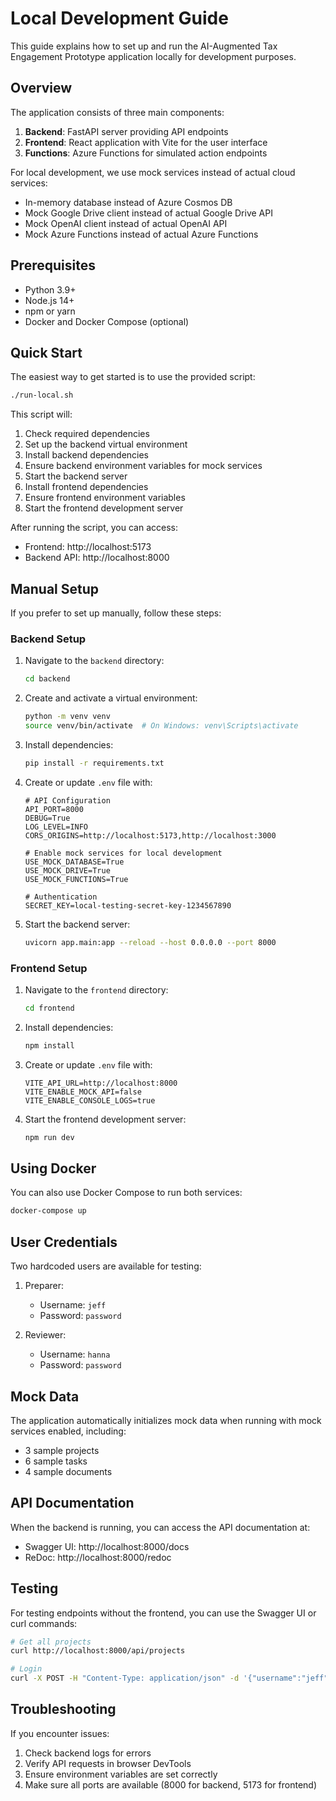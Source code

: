 # Local Development Guide

This guide explains how to set up and run the AI-Augmented Tax Engagement Prototype application locally for development purposes.

## Overview

The application consists of three main components:
1. **Backend**: FastAPI server providing API endpoints
2. **Frontend**: React application with Vite for the user interface
3. **Functions**: Azure Functions for simulated action endpoints

For local development, we use mock services instead of actual cloud services:
- In-memory database instead of Azure Cosmos DB
- Mock Google Drive client instead of actual Google Drive API
- Mock OpenAI client instead of actual OpenAI API
- Mock Azure Functions instead of actual Azure Functions

## Prerequisites

- Python 3.9+
- Node.js 14+
- npm or yarn
- Docker and Docker Compose (optional)

## Quick Start

The easiest way to get started is to use the provided script:

```bash
./run-local.sh
```

This script will:
1. Check required dependencies
2. Set up the backend virtual environment
3. Install backend dependencies
4. Ensure backend environment variables for mock services
5. Start the backend server
6. Install frontend dependencies
7. Ensure frontend environment variables
8. Start the frontend development server

After running the script, you can access:
- Frontend: http://localhost:5173
- Backend API: http://localhost:8000

## Manual Setup

If you prefer to set up manually, follow these steps:

### Backend Setup

1. Navigate to the `backend` directory:
   ```bash
   cd backend
   ```

2. Create and activate a virtual environment:
   ```bash
   python -m venv venv
   source venv/bin/activate  # On Windows: venv\Scripts\activate
   ```

3. Install dependencies:
   ```bash
   pip install -r requirements.txt
   ```

4. Create or update `.env` file with:
   ```
   # API Configuration
   API_PORT=8000
   DEBUG=True
   LOG_LEVEL=INFO
   CORS_ORIGINS=http://localhost:5173,http://localhost:3000

   # Enable mock services for local development
   USE_MOCK_DATABASE=True
   USE_MOCK_DRIVE=True
   USE_MOCK_FUNCTIONS=True

   # Authentication
   SECRET_KEY=local-testing-secret-key-1234567890
   ```

5. Start the backend server:
   ```bash
   uvicorn app.main:app --reload --host 0.0.0.0 --port 8000
   ```

### Frontend Setup

1. Navigate to the `frontend` directory:
   ```bash
   cd frontend
   ```

2. Install dependencies:
   ```bash
   npm install
   ```

3. Create or update `.env` file with:
   ```
   VITE_API_URL=http://localhost:8000
   VITE_ENABLE_MOCK_API=false
   VITE_ENABLE_CONSOLE_LOGS=true
   ```

4. Start the frontend development server:
   ```bash
   npm run dev
   ```

## Using Docker

You can also use Docker Compose to run both services:

```bash
docker-compose up
```

## User Credentials

Two hardcoded users are available for testing:

1. Preparer:
   - Username: `jeff`
   - Password: `password`

2. Reviewer:
   - Username: `hanna`
   - Password: `password`

## Mock Data

The application automatically initializes mock data when running with mock services enabled, including:
- 3 sample projects
- 6 sample tasks
- 4 sample documents

## API Documentation

When the backend is running, you can access the API documentation at:
- Swagger UI: http://localhost:8000/docs
- ReDoc: http://localhost:8000/redoc

## Testing

For testing endpoints without the frontend, you can use the Swagger UI or curl commands:

```bash
# Get all projects
curl http://localhost:8000/api/projects

# Login
curl -X POST -H "Content-Type: application/json" -d '{"username":"jeff","password":"password"}' http://localhost:8000/api/login
```

## Troubleshooting

If you encounter issues:

1. Check backend logs for errors
2. Verify API requests in browser DevTools
3. Ensure environment variables are set correctly
4. Make sure all ports are available (8000 for backend, 5173 for frontend)
